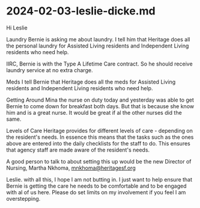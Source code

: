 # 2024-02-03-leslie-dicke.md

Hi Leslie

Laundry
Bernie is asking me about laundry. I tell him that Heritage does all the personal laundry for Assisted Living residents and Independent Living residents who need help.

IIRC, Bernie is with the Type A Lifetime Care contract. So he should receive laundry service at no extra charge.

Meds
I tell Bernie that Heritage does all the meds for Assisted Living residents and Independent Living residents who need help.

Getting Around
Mina the nurse on duty today and yesterday was able to get Bernie to come down for breakfast both days. But that is because she know him and is a great nurse. It would be great if al the other nurses did the same.

Levels of Care
Heritage provides for different levels of care - depending on the resident's needs. In essence this means that the tasks such as the ones above are entered into the daily checklists for the staff to do. This ensures that agency staff are made aware of the resident's needs.

 A good person to talk to about setting this up would be the new Director of Nursing, Martha Nkhoma, mnkhoma@heritagesf.org

Leslie. with all this, I hope I am not butting in. I just want to help ensure that Bernie is getting the care he needs to be comfortable and to be engaged with al of us here. Please do set limits on my involvement if you feel I am overstepping.